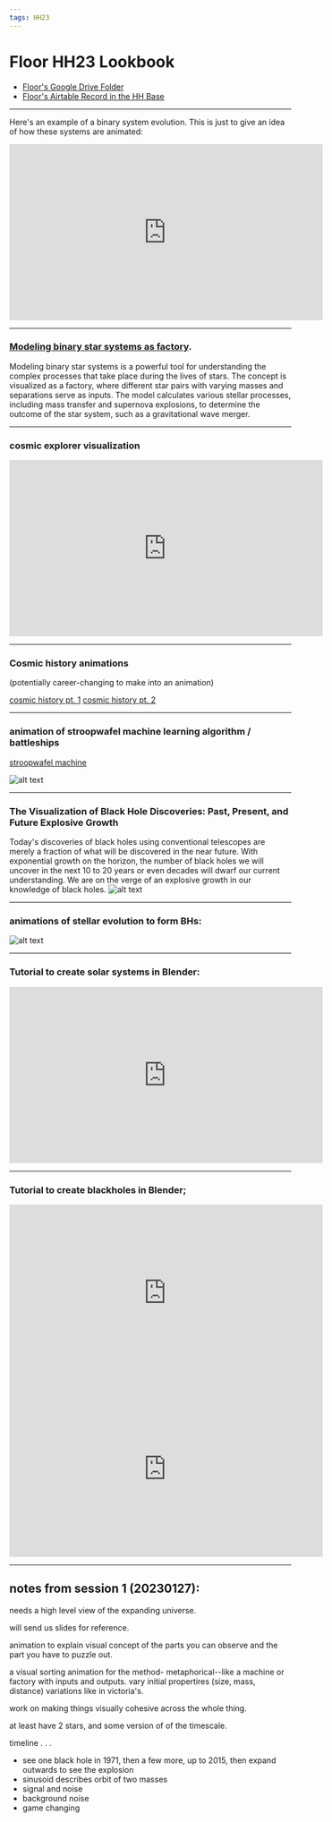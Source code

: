 ```yaml
---
tags: HH23
---
```

# Floor HH23 Lookbook
* [Floor's Google Drive Folder](https://drive.google.com/drive/folders/1qZtzgVCEtCjrTJnVrwuHQQXav8QwngrN)
* [Floor's Airtable Record in the HH Base](https://airtable.com/appwIObT71aBHeEtu/tblS1resjotcEHRvc/viwQdnPbIlkZCWaW1/recAYsuC4FSYXUmuK?blocks=hide)

---





Here's an example of a binary system evolution. This is just to give an idea of how these systems are animated:
<iframe width="560" height="315" src="https://www.youtube.com/embed/Z9Ya48bfI-w" title="YouTube video player" frameborder="0" allow="accelerometer; autoplay; clipboard-write; encrypted-media; gyroscope; picture-in-picture; web-share" allowfullscreen></iframe>


---

### [Modeling binary star systems as factory](https://drive.google.com/file/d/1ecinXgCA_eVF9Uj1NnvD2uOtCXnM0leC/view?usp=share_link). 
Modeling binary star systems is a powerful tool for understanding the complex processes that take place during the lives of stars. The concept is visualized as a factory, where different star pairs with varying masses and separations serve as inputs. The model calculates various stellar processes, including mass transfer and supernova explosions, to determine the outcome of the star system, such as a gravitational wave merger.

---

### cosmic explorer visualization

<iframe width="560" height="315" src="https://www.youtube.com/embed/FlDtXIBrAYE" title="YouTube video player" frameborder="0" allow="accelerometer; autoplay; clipboard-write; encrypted-media; gyroscope; picture-in-picture; web-share" allowfullscreen></iframe>

---
### Cosmic history animations

(potentially career-changing to make into an animation)

[cosmic history pt. 1](https://drive.google.com/file/d/1_VD76Q0aSI1GcpQpqKg4OZfuprh6CUOy/view?usp=share_link)
[cosmic history pt. 2]()

---
### animation of stroopwafel machine learning algorithm / battleships 
[stroopwafel machine](https://drive.google.com/file/d/1bU5T5mQaEBma8BMV3NM8zFh1E_FUJuia/view?usp=share_link)


![alt text](https://files.slack.com/files-pri/T0HTW3H0V-F04NANM8XS8/ships-001.jpg?pub_secret=6a9b548d25)

---
### The Visualization of Black Hole Discoveries: Past, Present, and Future Explosive Growth

Today's discoveries of black holes using conventional telescopes are merely a fraction of what will be discovered in the near future. With exponential growth on the horizon, the number of black holes we will uncover in the next 10 to 20 years or even decades will dwarf our current understanding. We are on the verge of an explosive growth in our knowledge of black holes.
![alt text](https://files.slack.com/files-pri/T0HTW3H0V-F04NZ8FCSRK/movie_gwcatalogsize_360.gif?pub_secret=1c603345f0)

---
### animations of stellar evolution to form BHs:
![alt text](https://files.slack.com/files-pri/T0HTW3H0V-F04MYGNPGPP/image.png?pub_secret=9e6933c761)

---
### Tutorial to create solar systems in Blender:

<iframe width="560" height="315" src="https://www.youtube.com/embed/LbkP6P8euJg" title="YouTube video player" frameborder="0" allow="accelerometer; autoplay; clipboard-write; encrypted-media; gyroscope; picture-in-picture; web-share" allowfullscreen></iframe>

---
### Tutorial to create blackholes in Blender;

<iframe width="560" height="315" src="https://www.youtube.com/embed/lKZ5nVHDQy0" title="YouTube video player" frameborder="0" allow="accelerometer; autoplay; clipboard-write; encrypted-media; gyroscope; picture-in-picture; web-share" allowfullscreen></iframe>

<iframe width="560" height="315" src="https://www.youtube.com/embed/5naMFeWTBeY" title="YouTube video player" frameborder="0" allow="accelerometer; autoplay; clipboard-write; encrypted-media; gyroscope; picture-in-picture; web-share" allowfullscreen></iframe>

---

## notes from session 1 (20230127):

needs a high level view of the expanding universe.

will send us slides for reference.

animation to explain visual concept of the parts you can observe and the part you have to puzzle out.

a visual sorting animation for the method- metaphorical--like a machine or factory with inputs and outputs. vary initial propertires (size, mass, distance) variations like in victoria's.

work on making things visually cohesive across the whole thing.

at least have 2 stars, and some version of of the timescale.


timeline . . .
- see one black hole in 1971, then a few more, up to 2015, then expand outwards to see the explosion
- sinusoid describes orbit of two masses
- signal and noise
- background noise
- game changing


